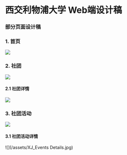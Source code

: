 # 西交利物浦大学 Web端设计稿

### 部分页面设计稿

### 1. 首页
![](/assets/XJ_HOME.jpg)

### 2. 社团
![](/assets/XJ_HOME.jpg)

#### 2.1 社团详情
![](/assets/XJ_Clubs_Info.jpg)

### 3. 社团活动
![](/assets/XJ_Events.jpg)

#### 3.1 社团活动详情
![](/assets/XJ_Events Details.jpg)


